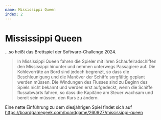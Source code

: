 ```yaml
---
name: Mississippi Queen
index: 2
---
```


# Mississippi Queen

...so heißt das Brettspiel der Software-Challenge 2024.

> In Mississippi Queen fahren die Spieler mit ihren Schaufelradschiffen den Mississippi hinunter und nehmen unterwegs Passagiere auf. Die Kohlevorräte an Bord sind jedoch begrenzt, so dass die Beschleunigung und die Manöver der Schiffe sorgfältig geplant werden müssen. Die Windungen des Flusses sind zu Beginn des Spiels nicht bekannt und werden erst aufgedeckt, wenn die Schiffe flussabwärts fahren, so dass die Kapitäne am Steuer wachsam und bereit sein müssen, den Kurs zu ändern.

Eine nette Einführung zu dem diesjährigen Spiel findet sich auf https://boardgamegeek.com/boardgame/260927/mississippi-queen